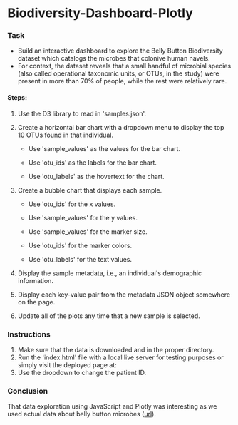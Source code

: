 # **Biodiversity-Dashboard-Plotly**


### Task

* Build an interactive dashboard to explore the Belly Button Biodiversity dataset which catalogs the microbes that colonive human navels.
* For context, the dataset reveals that a small handful of microbial species (also called operational taxonomic units, or OTUs, in the study) were present in more than 70% of people, while the rest were relatively rare.

#### Steps:

1. Use the D3 library to read in 'samples.json'.

2. Create a horizontal bar chart with a dropdown menu to display the top 10 OTUs found in that individual.

    * Use 'sample_values' as the values for the bar chart.

    * Use 'otu_ids' as the labels for the bar chart.

    * Use 'otu_labels' as the hovertext for the chart.

3. Create a bubble chart that displays each sample.

    * Use 'otu_ids' for the x values.

    * Use 'sample_values' for the y values.

    * Use 'sample_values' for the marker size.

    * Use 'otu_ids' for the marker colors.

    * Use 'otu_labels' for the text values.

4. Display the sample metadata, i.e., an individual's demographic information.

5. Display each key-value pair from the metadata JSON object somewhere on the page.

6. Update all of the plots any time that a new sample is selected.


### Instructions

1. Make sure that the data is downloaded and in the proper directory.
1. Run the 'index.html' file with a local live server for testing purposes or simply visit the deployed page at:
1. Use the dropdown to change the patient ID.



### Conclusion

That data exploration using JavaScript and Plotly was interesting as we used actual data about belly button microbes ([url](http://robdunnlab.com/projects/belly-button-biodiversity/)).

